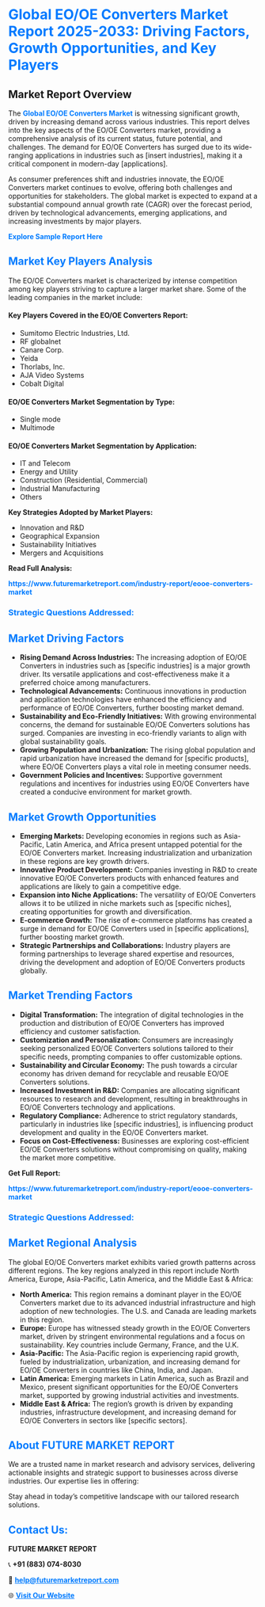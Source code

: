 <h1 style="color: #007BFF;">Global EO/OE Converters Market Report 2025-2033: Driving Factors, Growth Opportunities, and Key Players</h1>

<section id="overview">
<h2>Market Report Overview</h2>
<p>The <a href="https://www.futuremarketreport.com/industry-report/eooe-converters-market" style="color: #007BFF; text-decoration: none;"><strong>Global EO/OE Converters Market</strong></a> is witnessing significant growth, driven by increasing demand across various industries. This report delves into the key aspects of the EO/OE Converters market, providing a comprehensive analysis of its current status, future potential, and challenges. The demand for EO/OE Converters has surged due to its wide-ranging applications in industries such as [insert industries], making it a critical component in modern-day [applications].</p>
<p>As consumer preferences shift and industries innovate, the EO/OE Converters market continues to evolve, offering both challenges and opportunities for stakeholders. The global market is expected to expand at a substantial compound annual growth rate (CAGR) over the forecast period, driven by technological advancements, emerging applications, and increasing investments by major players.</p>
</section>

<section id="overview">
<p><a href="https://www.futuremarketreport.com/request-sample/reportId=81284" style="color: #007BFF; text-decoration: none;"><strong>Explore Sample Report Here</strong></a></p>
</section>

<section id="key-players">
<h2 style="color: #007BFF;">Market Key Players Analysis</h2>
<p>The EO/OE Converters market is characterized by intense competition among key players striving to capture a larger market share. Some of the leading companies in the market include:</p>
<h4>Key Players Covered in the EO/OE Converters Report:</h4>
<ul><li>Sumitomo Electric Industries, Ltd.</li><li>RF globalnet</li><li>Canare Corp.</li><li>Yeida</li><li>Thorlabs, Inc.</li><li>AJA Video Systems</li><li>Cobalt Digital</li></ul>
<h4>EO/OE Converters Market Segmentation by Type:</h4>
<ul><li>Single mode</li><li>Multimode</li></ul>

<h4>EO/OE Converters Market Segmentation by Application:</h4>
<ul><li>IT and Telecom</li><li>Energy and Utility</li><li>Construction (Residential, Commercial)</li><li>Industrial Manufacturing</li><li>Others</li></ul>
<p><strong>Key Strategies Adopted by Market Players:</strong></p>
<ul>
<li>Innovation and R&D</li>
<li>Geographical Expansion</li>
<li>Sustainability Initiatives</li>
<li>Mergers and Acquisitions</li>
</ul>
</section>

<section>
<p><strong>Read Full Analysis: </strong></p><a href="https://www.futuremarketreport.com/industry-report/eooe-converters-market" style="color: #007BFF; text-decoration: none;"><strong>https://www.futuremarketreport.com/industry-report/eooe-converters-market</strong></a>
<h3 style="color: #007BFF;">Strategic Questions Addressed:</h3>
</section>

<section id="driving-factors">
<h2 style="color: #007BFF;">Market Driving Factors</h2>
<ul>
<li><strong>Rising Demand Across Industries:</strong> The increasing adoption of EO/OE Converters in industries such as [specific industries] is a major growth driver. Its versatile applications and cost-effectiveness make it a preferred choice among manufacturers.</li>
<li><strong>Technological Advancements:</strong> Continuous innovations in production and application technologies have enhanced the efficiency and performance of EO/OE Converters, further boosting market demand.</li>
<li><strong>Sustainability and Eco-Friendly Initiatives:</strong> With growing environmental concerns, the demand for sustainable EO/OE Converters solutions has surged. Companies are investing in eco-friendly variants to align with global sustainability goals.</li>
<li><strong>Growing Population and Urbanization:</strong> The rising global population and rapid urbanization have increased the demand for [specific products], where EO/OE Converters plays a vital role in meeting consumer needs.</li>
<li><strong>Government Policies and Incentives:</strong> Supportive government regulations and incentives for industries using EO/OE Converters have created a conducive environment for market growth.</li>
</ul>
</section>

<section id="growth-opportunities">
<h2 style="color: #007BFF;">Market Growth Opportunities</h2>
<ul>
<li><strong>Emerging Markets:</strong> Developing economies in regions such as Asia-Pacific, Latin America, and Africa present untapped potential for the EO/OE Converters market. Increasing industrialization and urbanization in these regions are key growth drivers.</li>
<li><strong>Innovative Product Development:</strong> Companies investing in R&D to create innovative EO/OE Converters products with enhanced features and applications are likely to gain a competitive edge.</li>
<li><strong>Expansion into Niche Applications:</strong> The versatility of EO/OE Converters allows it to be utilized in niche markets such as [specific niches], creating opportunities for growth and diversification.</li>
<li><strong>E-commerce Growth:</strong> The rise of e-commerce platforms has created a surge in demand for EO/OE Converters used in [specific applications], further boosting market growth.</li>
<li><strong>Strategic Partnerships and Collaborations:</strong> Industry players are forming partnerships to leverage shared expertise and resources, driving the development and adoption of EO/OE Converters products globally.</li>
</ul>
</section>

<section id="trending-factors">
<h2 style="color: #007BFF;">Market Trending Factors</h2>
<ul>
<li><strong>Digital Transformation:</strong> The integration of digital technologies in the production and distribution of EO/OE Converters has improved efficiency and customer satisfaction.</li>
<li><strong>Customization and Personalization:</strong> Consumers are increasingly seeking personalized EO/OE Converters solutions tailored to their specific needs, prompting companies to offer customizable options.</li>
<li><strong>Sustainability and Circular Economy:</strong> The push towards a circular economy has driven demand for recyclable and reusable EO/OE Converters solutions.</li>
<li><strong>Increased Investment in R&D:</strong> Companies are allocating significant resources to research and development, resulting in breakthroughs in EO/OE Converters technology and applications.</li>
<li><strong>Regulatory Compliance:</strong> Adherence to strict regulatory standards, particularly in industries like [specific industries], is influencing product development and quality in the EO/OE Converters market.</li>
<li><strong>Focus on Cost-Effectiveness:</strong> Businesses are exploring cost-efficient EO/OE Converters solutions without compromising on quality, making the market more competitive.</li>
</ul>
</section>

<section>
<p><strong>Get Full Report: </strong></p><a href="https://www.futuremarketreport.com/industry-report/eooe-converters-market" style="color: #007BFF; text-decoration: none;"><strong>https://www.futuremarketreport.com/industry-report/eooe-converters-market</strong></a>
<h3 style="color: #007BFF;">Strategic Questions Addressed:</h3>
</section>


<section id="regional-analysis">
<h2 style="color: #007BFF;">Market Regional Analysis</h2>
<p>The global EO/OE Converters market exhibits varied growth patterns across different regions. The key regions analyzed in this report include North America, Europe, Asia-Pacific, Latin America, and the Middle East & Africa:</p>
<ul>
<li><strong>North America:</strong> This region remains a dominant player in the EO/OE Converters market due to its advanced industrial infrastructure and high adoption of new technologies. The U.S. and Canada are leading markets in this region.</li>
<li><strong>Europe:</strong> Europe has witnessed steady growth in the EO/OE Converters market, driven by stringent environmental regulations and a focus on sustainability. Key countries include Germany, France, and the U.K.</li>
<li><strong>Asia-Pacific:</strong> The Asia-Pacific region is experiencing rapid growth, fueled by industrialization, urbanization, and increasing demand for EO/OE Converters in countries like China, India, and Japan.</li>
<li><strong>Latin America:</strong> Emerging markets in Latin America, such as Brazil and Mexico, present significant opportunities for the EO/OE Converters market, supported by growing industrial activities and investments.</li>
<li><strong>Middle East & Africa:</strong> The region’s growth is driven by expanding industries, infrastructure development, and increasing demand for EO/OE Converters in sectors like [specific sectors].</li>
</ul>
</section>

<footer>
<h2 style="color: #007BFF;">About FUTURE MARKET REPORT</h2>
<p>We are a trusted name in market research and advisory services, delivering actionable insights and strategic support to businesses across diverse industries. Our expertise lies in offering:</p>

<p>Stay ahead in today’s competitive landscape with our tailored research solutions.</p>

<h2 style="color: #007BFF;">Contact Us:</h2>
<p><strong>FUTURE MARKET REPORT</strong></p>
<p>📞 <strong>+91 (883) 074-8030</strong></p>
<p>📧 <strong><a href="mailto:help@futuremarketreport.com" style="color: #007BFF;">help@futuremarketreport.com</a></strong></p>
<p>🌐 <strong><a href="https://www.futuremarketreport.com/" style="color: #007BFF;">Visit Our Website</a></strong></p>
</footer>